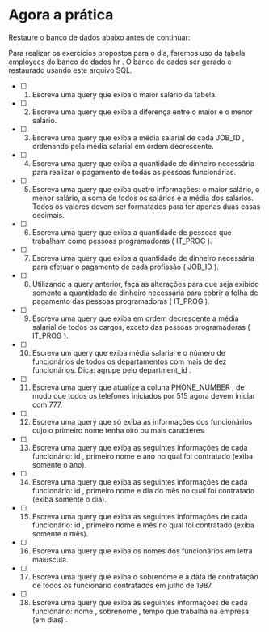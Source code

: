# Agora a prática
Restaure o banco de dados abaixo antes de continuar:

Para realizar os exercícios propostos para o dia, faremos uso da tabela employees do banco de dados hr . O banco de dados ser gerado e restaurado usando este arquivo SQL.

-  [ ] 01. Escreva uma query que exiba o maior salário da tabela.
-  [ ] 02. Escreva uma query que exiba a diferença entre o maior e o menor salário.
-  [ ] 03. Escreva uma query que exiba a média salarial de cada JOB_ID , ordenando pela média salarial em ordem decrescente.
-  [ ] 04. Escreva uma query que exiba a quantidade de dinheiro necessária para realizar o pagamento de todas as pessoas funcionárias.
-  [ ] 05. Escreva uma query que exiba quatro informações: o maior salário, o menor salário, a soma de todos os salários e a média dos salários. Todos os valores devem ser formatados para ter apenas duas casas decimais.
-  [ ] 06. Escreva uma query que exiba a quantidade de pessoas que trabalham como pessoas programadoras ( IT_PROG ).
-  [ ] 07. Escreva uma query que exiba a quantidade de dinheiro necessária para efetuar o pagamento de cada profissão ( JOB_ID ).
-  [ ] 08. Utilizando a query anterior, faça as alterações para que seja exibido somente a quantidade de dinheiro necessária para cobrir a folha de pagamento das pessoas programadoras ( IT_PROG ).
-  [ ] 09. Escreva uma query que exiba em ordem decrescente a média salarial de todos os cargos, exceto das pessoas programadoras ( IT_PROG ).
-  [ ] 10. Escreva um query que exiba média salarial e o número de funcionários de todos os departamentos com mais de dez funcionários. Dica: agrupe pelo department_id .
-  [ ] 11. Escreva uma query que atualize a coluna PHONE_NUMBER , de modo que todos os telefones iniciados por 515 agora devem iniciar com 777.
-  [ ] 12. Escreva uma query que só exiba as informações dos funcionários cujo o primeiro nome tenha oito ou mais caracteres.
-  [ ] 13. Escreva uma query que exiba as seguintes informações de cada funcionário: id , primeiro nome e ano no qual foi contratado (exiba somente o ano).
-  [ ] 14. Escreva uma query que exiba as seguintes informações de cada funcionário: id , primeiro nome e dia do mês no qual foi contratado (exiba somente o dia).
-  [ ] 15. Escreva uma query que exiba as seguintes informações de cada funcionário: id , primeiro nome e mês no qual foi contratado (exiba somente o mês).
-  [ ] 16. Escreva uma query que exiba os nomes dos funcionários em letra maiúscula.
-  [ ] 17. Escreva uma query que exiba o sobrenome e a data de contratação de todos os funcionário contratados em julho de 1987.
-  [ ] 18. Escreva uma query que exiba as seguintes informações de cada funcionário: nome , sobrenome , tempo que trabalha na empresa (em dias) .
